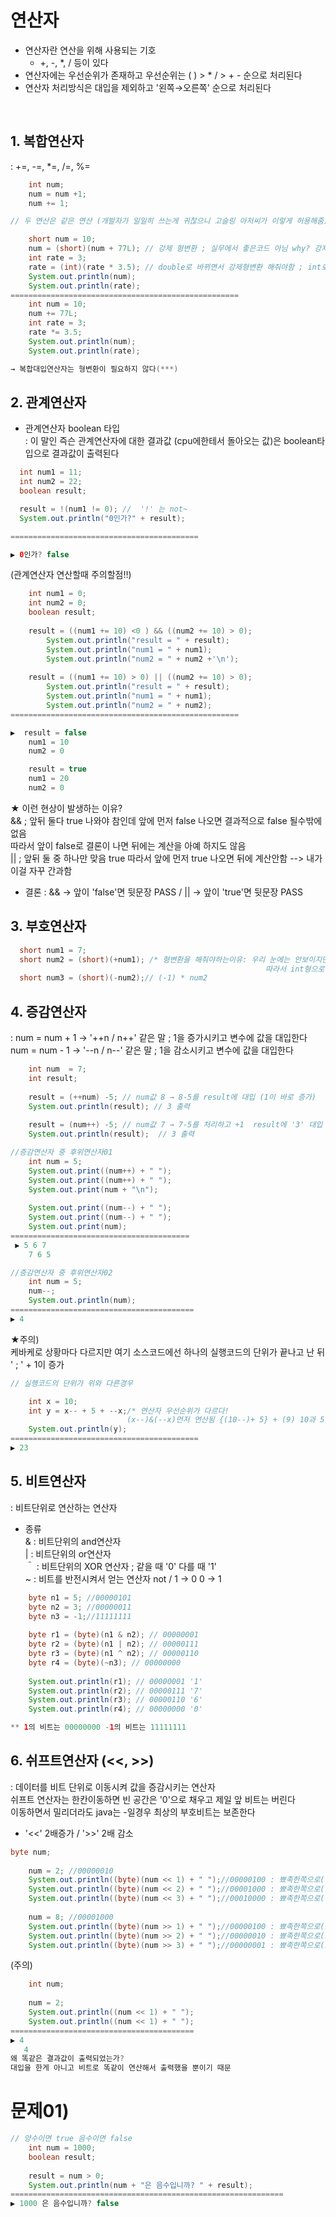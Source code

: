 # 연산자
* 연산자란 연산을 위해 사용되는 기호 
  * +, -, *, / 등이 있다
* 연산자에는 우선순위가 존재하고 우선순위는 ( ) > * / > + - 순으로 처리된다
* 연산자 처리방식은 대입을 제외하고 '왼쪽→오른쪽' 순으로 처리된다
<br>

  ## 1. 복합연산자
: +=, -=, *=, /=, %=
```java
    int num;
    num = num +1;
    num += 1;

// 두 연산은 같은 연산 (개발자가 일일히 쓰는게 귀찮으니 고슬링 아저씨가 이렇게 허용해줌)
```

```java
    short num = 10;
    num = (short)(num + 77L); // 강제 형변환 ; 실무에서 좋은코드 아님 why? 강제로 형변환을 쓰면 오차 생길확률도 높고 정밀도가 떨어짐
    int rate = 3;
    rate = (int)(rate * 3.5); // double로 바뀌면서 강제형변환 해줘야함 ; int로 형변환해줬으니 뒤에 소수점 잘린다
    System.out.println(num);
    System.out.println(rate);
===================================================
    int num = 10;
    num += 77L;
    int rate = 3;
    rate *= 3.5;
    System.out.println(num);
    System.out.println(rate);

→ 복합대입연산자는 형변환이 필요하지 않다(***)
```

  ## 2. 관계연산자
  * 관계연산자 boolean 타입 <br>
  : 이 말인 즉슨 관계연산자에 대한 결과값 (cpu에한테서 돌아오는 값)은 boolean타입으로 결과값이 출력된다 
  ```java
    int num1 = 11;
    int num2 = 22;
    boolean result;

    result = !(num1 != 0); //  '!' 는 not~
    System.out.println("0인가?" + result);

==========================================

▶ 0인가? false
```
(관계연산자 연산할때 주의할점!!)
```java
    int num1 = 0;
    int num2 = 0;
    boolean result;
		
    result = ((num1 += 10) <0 ) && ((num2 += 10) > 0);
	    System.out.println("result = " + result);
	    System.out.println("num1 = " + num1);
	    System.out.println("num2 = " + num2 +'\n');
		
    result = ((num1 += 10) > 0) || ((num2 += 10) > 0);
	    System.out.println("result = " + result);
	    System.out.println("num1 = " + num1);
	    System.out.println("num2 = " + num2);
===================================================

▶  result = false
	num1 = 10
	num2 = 0

	result = true
	num1 = 20
	num2 = 0
```
★ 이런 현상이 발생하는 이유? <br>
&& ; 앞뒤 둘다 true 나와야 참인데 앞에 먼저 false 나오면 결과적으로 false 될수밖에 없음 <br>
따라서 앞이 false로 결론이 나면 뒤에는 계산을 아예 하지도 않음 <br>
|| ; 앞뒤 둘 중 하나만 맞음 true 따라서 앞에 먼저 true 나오면 뒤에 계산안함  --> 내가 이걸 자꾸 간과함 <br>
  * 결론 : && → 앞이 'false'면 뒷문장 PASS / || → 앞이 'true'면 뒷문장 PASS 

  ## 3. 부호연산자
  ```java
    short num1 = 7;
    short num2 = (short)(+num1); /* 형변환을 해줘야하는이유: 우리 눈에는 안보이지만 얘도 연산을 하고 있음 정확히는 1*num1 
                                                           따라서 int형으로 바뀌니 형변환을 해줘야한다*/
    short num3 = (short)(-num2);// (-1) * num2
```
## 4. 증감연산자
: num = num + 1 → '++n / n++' 같은 말 ; 1을 증가시키고 변수에 값을 대입한다 <br>
num = num - 1 → '--n / n--' 같은 말 ; 1을 감소시키고 변수에 값을 대입한다 
```java
    int num  = 7;
    int result;
		
    result = (++num) -5; // num값 8 → 8-5를 result에 대입 (1이 바로 증가)
    System.out.println(result); // 3 출력
		
    result = (num++) -5; // num값 7 → 7-5를 처리하고 +1  result에 '3' 대입 (연산이 먼저 일어나고 증가) 
    System.out.println(result);  // 3 출력
```

```java
//증감연산자 중 후위연산자01
    int num = 5;
    System.out.print((num++) + " ");
    System.out.print((num++) + " ");
    System.out.print(num + "\n");
		
    System.out.print((num--) + " ");
    System.out.print((num--) + " ");
    System.out.print(num);
========================================
 ▶ 5 6 7
    7 6 5
```
```java
//증감연산자 중 후위연산자02
    int num = 5;
    num--;
    System.out.println(num);
=========================================
▶ 4
```
★주의) <br>
케바케로 상황마다 다르지만 여기 소스코드에선 하나의 실행코드의 단위가 끝나고 난 뒤 ' ; ' + 1이 증가

```java
// 실행코드의 단위가 위와 다른경우 

    int x = 10;
    int y = x-- + 5 + --x;/* 연산자 우선순위가 다르다! 
                          (x--)&(--x)먼저 연산됨 {(10--)+ 5} + (9) 10과 5를 더하고 난 후 실행단위가 한번끝남 따라서 더하고 나서 -1 */
    System.out.println(y); 
==========================================
▶ 23
```
## 5. 비트연산자
: 비트단위로 연산하는 연산자 
  - 종류 <br>
    & : 비트단위의 and연산자 <br>
    | : 비트단위의 or연산자 <br>
    ＾ : 비트단위의 XOR 연산자 ; 같을 때 '0' 다를 때 '1' <br>
    ~ : 비트를 반전시켜서 얻는 연산자 not /  1 → 0 0 → 1 <br>
    
```java
    byte n1 = 5; //00000101
    byte n2 = 3; //00000011
    byte n3 = -1;//11111111 
		
    byte r1 = (byte)(n1 & n2); // 00000001
    byte r2 = (byte)(n1 | n2); // 00000111
    byte r3 = (byte)(n1 ^ n2); // 00000110
    byte r4 = (byte)(~n3); // 00000000
		
    System.out.println(r1); // 00000001 '1'
    System.out.println(r2); // 00000111 '7'
    System.out.println(r3); // 00000110 '6'
    System.out.println(r4); // 00000000 '0'

** 1의 비트는 00000000 -1의 비트는 11111111
```
## 6. 쉬프트연산자 (<<, >>)
: 데이터를 비트 단위로 이동시켜 값을 증감시키는 연산자<br>
쉬프트 연산자는 한칸이동하면 빈 공간은 '0'으로 채우고 제일 앞 비트는 버린다 <br>
이동하면서 밀리더라도 java는 -일경우 최상의 부호비트는 보존한다 <br>
 - '<<' 2배증가 / '>>' 2배 감소 
```java
byte num;
		
    num = 2; //00000010
    System.out.println((byte)(num << 1) + " ");//00000100 : 뾰족한쪽으로(왼쪽으로) 1칸이동 ; 2¹증가
    System.out.println((byte)(num << 2) + " ");//00001000 : 뾰족한쪽으로(왼쪽으로) 2칸이동 ; 2²증가
    System.out.println((byte)(num << 3) + " ");//00010000 : 뾰족한쪽으로(왼쪽으로) 3칸이동 ; 2³증가
		
    num = 8; //00001000
    System.out.println((byte)(num >> 1) + " ");//00000100 : 뾰족한쪽으로(오른쪽으로) 1칸이동 ; 2로 나눈다
    System.out.println((byte)(num >> 2) + " ");//00000010 : 뾰족한쪽으로(오른쪽으로) 2칸이동
    System.out.println((byte)(num >> 3) + " ");//00000001 : 뾰족한쪽으로(오른쪽으로) 3칸이동
```
(주의)
```java
    int num;
		
    num = 2;
    System.out.println((num << 1) + " "); 
    System.out.println((num << 1) + " "); 
=========================================
▶ 4
   4
왜 똑같은 결과값이 출력되었는가?
대입을 한게 아니고 비트로 똑같이 연산해서 출력했을 뿐이기 때문
```

# 문제01)
```java
// 양수이면 true 음수이면 false
    int num = 1000;
    boolean result;
		
    result = num > 0;
    System.out.println(num + "은 음수입니까? " + result);
=============================================================
▶ 1000 은 음수입니까? false
```
    
